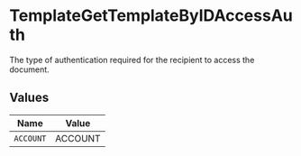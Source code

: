 # TemplateGetTemplateByIDAccessAuth

The type of authentication required for the recipient to access the document.


## Values

| Name      | Value     |
| --------- | --------- |
| `ACCOUNT` | ACCOUNT   |